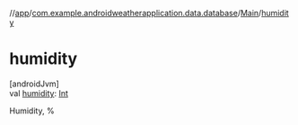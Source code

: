 //[app](../../../index.md)/[com.example.androidweatherapplication.data.database](../index.md)/[Main](index.md)/[humidity](humidity.md)

# humidity

[androidJvm]\
val [humidity](humidity.md): [Int](https://kotlinlang.org/api/latest/jvm/stdlib/kotlin/-int/index.html)

Humidity, %
